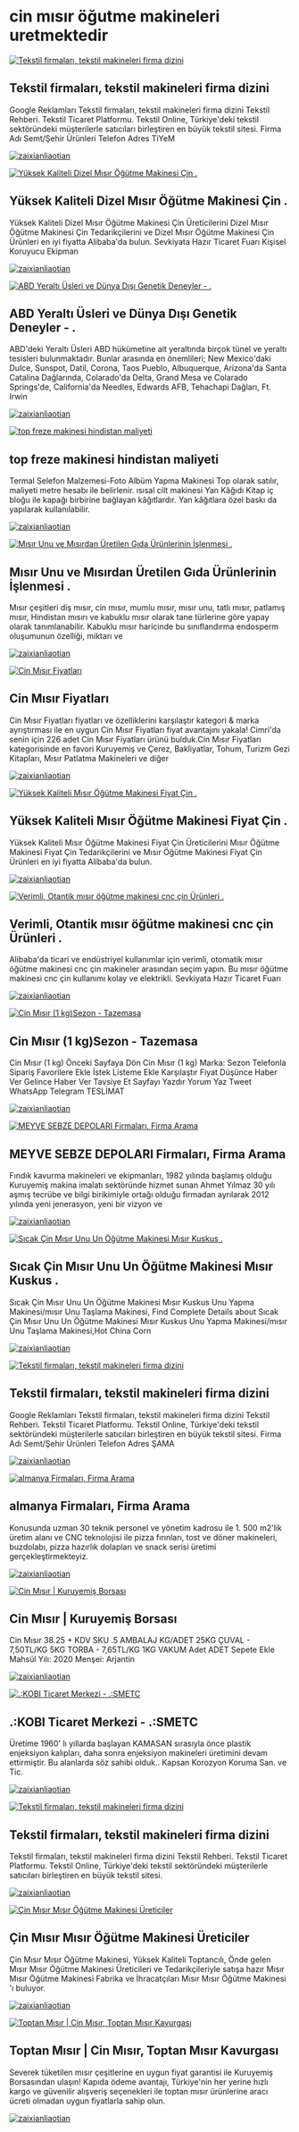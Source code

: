 # cin mısır öğutme makineleri uretmektedir
<a href="https://mnn.zoosnet.net/LR/Chatpre.aspx?id=MNN94995150&p=https://topgrinding.com/" target="_blank">![Tekstil firmaları, tekstil makineleri firma dizini](https://github.com/technlg/images/blob/main/27.jpg)</a>
## Tekstil firmaları, tekstil makineleri firma dizini
Google Reklamları Tekstil firmaları, tekstil makineleri firma dizini Tekstil Rehberi. Tekstil Ticaret Platformu. Tekstil Online, Türkiye'deki tekstil sektöründeki müşterilerle satıcıları birleştiren en büyük tekstil sitesi. Firma Adı Semt/Şehir Ürünleri Telefon Adres TiYeM
<a href="https://mnn.zoosnet.net/LR/Chatpre.aspx?id=MNN94995150&p=https://topgrinding.com/" target="_blank"><img src="https://github.com/technlg/images/raw/main/chat11.jpg" alt="zaixianliaotian"/></a><a href="//whatsapp.shibangsoft.com/WhatsApp.php" ><img src="https://github.com/technlg/images/raw/main/chat11.png" alt=""></a>
<a href="https://mnn.zoosnet.net/LR/Chatpre.aspx?id=MNN94995150&p=https://topgrinding.com/" target="_blank">![Yüksek Kaliteli Dizel Mısır Öğütme Makinesi Çin .](https://github.com/technlg/images/blob/main/29.jpg)</a>
## Yüksek Kaliteli Dizel Mısır Öğütme Makinesi Çin .
Yüksek Kaliteli Dizel Mısır Öğütme Makinesi Çin Üreticilerini Dizel Mısır Öğütme Makinesi Çin Tedarikçilerini ve Dizel Mısır Öğütme Makinesi Çin Ürünleri en iyi fiyatta Alibaba'da bulun. Sevkiyata Hazır Ticaret Fuarı Kişisel Koruyucu Ekipman
<a href="https://mnn.zoosnet.net/LR/Chatpre.aspx?id=MNN94995150&p=https://topgrinding.com/" target="_blank"><img src="https://github.com/technlg/images/raw/main/chat11.jpg" alt="zaixianliaotian"/></a><a href="//whatsapp.shibangsoft.com/WhatsApp.php" ><img src="https://github.com/technlg/images/raw/main/chat11.png" alt=""></a>
<a href="https://mnn.zoosnet.net/LR/Chatpre.aspx?id=MNN94995150&p=https://topgrinding.com/" target="_blank">![ABD Yeraltı Üsleri ve Dünya Dışı Genetik Deneyler - .](https://github.com/technlg/images/blob/main/28.jpg)</a>
## ABD Yeraltı Üsleri ve Dünya Dışı Genetik Deneyler - .
ABD'deki Yeraltı Üsleri ABD hükümetine ait yeraltında birçok tünel ve yeraltı tesisleri bulunmaktadır. Bunlar arasında en önemlileri; New Mexico'daki Dulce, Sunspot, Datil, Corona, Taos Pueblo, Albuquerque, Arizona'da Santa Catalina Dağlarında, Colarado'da Delta, Grand Mesa ve Colarado Springs'de, California'da Needles, Edwards AFB, Tehachapi Dağları, Ft. Irwin 
<a href="https://mnn.zoosnet.net/LR/Chatpre.aspx?id=MNN94995150&p=https://topgrinding.com/" target="_blank"><img src="https://github.com/technlg/images/raw/main/chat11.jpg" alt="zaixianliaotian"/></a><a href="//whatsapp.shibangsoft.com/WhatsApp.php" ><img src="https://github.com/technlg/images/raw/main/chat11.png" alt=""></a>
<a href="https://mnn.zoosnet.net/LR/Chatpre.aspx?id=MNN94995150&p=https://topgrinding.com/" target="_blank">![top freze makinesi hindistan maliyeti](https://github.com/technlg/images/blob/main/54.jpg)</a>
## top freze makinesi hindistan maliyeti
Termal Selefon Malzemesi-Foto Albüm Yapma Makinesi Top olarak satılır, maliyeti metre hesabı ile belirlenir. ısısal cilt makinesi Yan Kâğıdı Kitap iç bloğu ile kapağı birbirine bağlayan kâğıtlardır. Yan kâğıtlara özel baskı da yapılarak kullanılabilir.
<a href="https://mnn.zoosnet.net/LR/Chatpre.aspx?id=MNN94995150&p=https://topgrinding.com/" target="_blank"><img src="https://github.com/technlg/images/raw/main/chat11.jpg" alt="zaixianliaotian"/></a><a href="//whatsapp.shibangsoft.com/WhatsApp.php" ><img src="https://github.com/technlg/images/raw/main/chat11.png" alt=""></a>
<a href="https://mnn.zoosnet.net/LR/Chatpre.aspx?id=MNN94995150&p=https://topgrinding.com/" target="_blank">![Mısır Unu ve Mısırdan Üretilen Gıda Ürünlerinin İşlenmesi .](https://github.com/technlg/images/blob/main/51.jpg)</a>
## Mısır Unu ve Mısırdan Üretilen Gıda Ürünlerinin İşlenmesi .
Mısır çeşitleri diş mısır, cin mısır, mumlu mısır, mısır unu, tatlı mısır, patlamış mısır, Hindistan mısırı ve kabuklu mısır olarak tane türlerine göre yapay olarak tanımlanabilir. Kabuklu mısır haricinde bu sınıflandırma endosperm oluşumunun özelliği, miktarı ve 
<a href="https://mnn.zoosnet.net/LR/Chatpre.aspx?id=MNN94995150&p=https://topgrinding.com/" target="_blank"><img src="https://github.com/technlg/images/raw/main/chat11.jpg" alt="zaixianliaotian"/></a><a href="//whatsapp.shibangsoft.com/WhatsApp.php" ><img src="https://github.com/technlg/images/raw/main/chat11.png" alt=""></a>
<a href="https://mnn.zoosnet.net/LR/Chatpre.aspx?id=MNN94995150&p=https://topgrinding.com/" target="_blank">![Cin Mısır Fiyatları](https://github.com/technlg/images/blob/main/18.jpg)</a>
## Cin Mısır Fiyatları
Cin Mısır Fiyatları fiyatları ve özelliklerini karşılaştır kategori & marka ayrıştırması ile en uygun Cin Mısır Fiyatları fiyat avantajını yakala! Cimri'da senin için 226 adet Cin Mısır Fiyatları ürünü bulduk.Cin Mısır Fiyatları kategorisinde en favori Kuruyemiş ve Çerez, Bakliyatlar, Tohum, Turizm Gezi Kitapları, Mısır Patlatma Makineleri ve diğer 
<a href="https://mnn.zoosnet.net/LR/Chatpre.aspx?id=MNN94995150&p=https://topgrinding.com/" target="_blank"><img src="https://github.com/technlg/images/raw/main/chat11.jpg" alt="zaixianliaotian"/></a><a href="//whatsapp.shibangsoft.com/WhatsApp.php" ><img src="https://github.com/technlg/images/raw/main/chat11.png" alt=""></a>
<a href="https://mnn.zoosnet.net/LR/Chatpre.aspx?id=MNN94995150&p=https://topgrinding.com/" target="_blank">![Yüksek Kaliteli Mısır Öğütme Makinesi Fiyat Çin .](https://github.com/technlg/images/blob/main/22.jpg)</a>
## Yüksek Kaliteli Mısır Öğütme Makinesi Fiyat Çin .
Yüksek Kaliteli Mısır Öğütme Makinesi Fiyat Çin Üreticilerini Mısır Öğütme Makinesi Fiyat Çin Tedarikçilerini ve Mısır Öğütme Makinesi Fiyat Çin Ürünleri en iyi fiyatta Alibaba'da bulun.
<a href="https://mnn.zoosnet.net/LR/Chatpre.aspx?id=MNN94995150&p=https://topgrinding.com/" target="_blank"><img src="https://github.com/technlg/images/raw/main/chat11.jpg" alt="zaixianliaotian"/></a><a href="//whatsapp.shibangsoft.com/WhatsApp.php" ><img src="https://github.com/technlg/images/raw/main/chat11.png" alt=""></a>
<a href="https://mnn.zoosnet.net/LR/Chatpre.aspx?id=MNN94995150&p=https://topgrinding.com/" target="_blank">![Verimli, Otantik mısır öğütme makinesi cnc çin Ürünleri .](https://github.com/technlg/images/blob/main/35.jpg)</a>
## Verimli, Otantik mısır öğütme makinesi cnc çin Ürünleri .
Alibaba'da ticari ve endüstriyel kullanımlar için verimli, otomatik mısır öğütme makinesi cnc çin makineler arasından seçim yapın. Bu mısır öğütme makinesi cnc çin kullanımı kolay ve elektrikli. Sevkiyata Hazır Ticaret Fuarı
<a href="https://mnn.zoosnet.net/LR/Chatpre.aspx?id=MNN94995150&p=https://topgrinding.com/" target="_blank"><img src="https://github.com/technlg/images/raw/main/chat11.jpg" alt="zaixianliaotian"/></a><a href="//whatsapp.shibangsoft.com/WhatsApp.php" ><img src="https://github.com/technlg/images/raw/main/chat11.png" alt=""></a>
<a href="https://mnn.zoosnet.net/LR/Chatpre.aspx?id=MNN94995150&p=https://topgrinding.com/" target="_blank">![Cin Mısır (1 kg)Sezon - Tazemasa](https://github.com/technlg/images/blob/main/58.jpg)</a>
## Cin Mısır (1 kg)Sezon - Tazemasa
Cin Mısır (1 kg) Önceki Sayfaya Dön Cin Mısır (1 kg) Marka: Sezon Telefonla Sipariş Favorilere Ekle İstek Listeme Ekle Karşılaştır Fiyat Düşünce Haber Ver Gelince Haber Ver Tavsiye Et Sayfayı Yazdır Yorum Yaz Tweet WhatsApp Telegram TESLİMAT 
<a href="https://mnn.zoosnet.net/LR/Chatpre.aspx?id=MNN94995150&p=https://topgrinding.com/" target="_blank"><img src="https://github.com/technlg/images/raw/main/chat11.jpg" alt="zaixianliaotian"/></a><a href="//whatsapp.shibangsoft.com/WhatsApp.php" ><img src="https://github.com/technlg/images/raw/main/chat11.png" alt=""></a>
<a href="https://mnn.zoosnet.net/LR/Chatpre.aspx?id=MNN94995150&p=https://topgrinding.com/" target="_blank">![MEYVE SEBZE DEPOLARI Firmaları, Firma Arama](https://github.com/technlg/images/blob/main/33.jpg)</a>
## MEYVE SEBZE DEPOLARI Firmaları, Firma Arama
Fındık kavurma makineleri ve ekipmanları, 1982 yılında başlamış olduğu Kuruyemiş makina imalatı sektöründe hizmet sunan Ahmet Yılmaz 30 yılı aşmış tecrübe ve bilgi birikimiyle ortağı olduğu firmadan ayrılarak 2012 yılında yeni jenerasyon, yeni bir vizyon ve
<a href="https://mnn.zoosnet.net/LR/Chatpre.aspx?id=MNN94995150&p=https://topgrinding.com/" target="_blank"><img src="https://github.com/technlg/images/raw/main/chat11.jpg" alt="zaixianliaotian"/></a><a href="//whatsapp.shibangsoft.com/WhatsApp.php" ><img src="https://github.com/technlg/images/raw/main/chat11.png" alt=""></a>
<a href="https://mnn.zoosnet.net/LR/Chatpre.aspx?id=MNN94995150&p=https://topgrinding.com/" target="_blank">![Sıcak Çin Mısır Unu Un Öğütme Makinesi Mısır Kuskus .](https://github.com/technlg/images/blob/main/3.jpg)</a>
## Sıcak Çin Mısır Unu Un Öğütme Makinesi Mısır Kuskus .
Sıcak Çin Mısır Unu Un Öğütme Makinesi Mısır Kuskus Unu Yapma Makinesi/mısır Unu Taşlama Makinesi, Find Complete Details about Sıcak Çin Mısır Unu Un Öğütme Makinesi Mısır Kuskus Unu Yapma Makinesi/mısır Unu Taşlama Makinesi,Hot China Corn 
<a href="https://mnn.zoosnet.net/LR/Chatpre.aspx?id=MNN94995150&p=https://topgrinding.com/" target="_blank"><img src="https://github.com/technlg/images/raw/main/chat11.jpg" alt="zaixianliaotian"/></a><a href="//whatsapp.shibangsoft.com/WhatsApp.php" ><img src="https://github.com/technlg/images/raw/main/chat11.png" alt=""></a>
<a href="https://mnn.zoosnet.net/LR/Chatpre.aspx?id=MNN94995150&p=https://topgrinding.com/" target="_blank">![Tekstil firmaları, tekstil makineleri firma dizini](https://github.com/technlg/images/blob/main/9.jpg)</a>
## Tekstil firmaları, tekstil makineleri firma dizini
Google Reklamları Tekstil firmaları, tekstil makineleri firma dizini Tekstil Rehberi. Tekstil Ticaret Platformu. Tekstil Online, Türkiye'deki tekstil sektöründeki müşterilerle satıcıları birleştiren en büyük tekstil sitesi. Firma Adı Semt/Şehir Ürünleri Telefon Adres ŞAMA
<a href="https://mnn.zoosnet.net/LR/Chatpre.aspx?id=MNN94995150&p=https://topgrinding.com/" target="_blank"><img src="https://github.com/technlg/images/raw/main/chat11.jpg" alt="zaixianliaotian"/></a><a href="//whatsapp.shibangsoft.com/WhatsApp.php" ><img src="https://github.com/technlg/images/raw/main/chat11.png" alt=""></a>
<a href="https://mnn.zoosnet.net/LR/Chatpre.aspx?id=MNN94995150&p=https://topgrinding.com/" target="_blank">![almanya Firmaları, Firma Arama](https://github.com/technlg/images/blob/main/48.jpg)</a>
## almanya Firmaları, Firma Arama
Konusunda uzman 30 teknik personel ve yönetim kadrosu ile 1. 500 m2'lik üretim alanı ve CNC teknolojisi ile pizza fırınları, tost ve döner makineleri, buzdolabı, pizza hazırlık dolapları ve snack serisi üretimi gerçekleştirmekteyiz.
<a href="https://mnn.zoosnet.net/LR/Chatpre.aspx?id=MNN94995150&p=https://topgrinding.com/" target="_blank"><img src="https://github.com/technlg/images/raw/main/chat11.jpg" alt="zaixianliaotian"/></a><a href="//whatsapp.shibangsoft.com/WhatsApp.php" ><img src="https://github.com/technlg/images/raw/main/chat11.png" alt=""></a>
<a href="https://mnn.zoosnet.net/LR/Chatpre.aspx?id=MNN94995150&p=https://topgrinding.com/" target="_blank">![Cin Mısır | Kuruyemiş Borsası](https://github.com/technlg/images/blob/main/47.jpg)</a>
## Cin Mısır | Kuruyemiş Borsası
Cin Mısır 38.25 + KDV SKU .5 AMBALAJ KG/ADET 25KG ÇUVAL - 7,50TL/KG 5KG TORBA - 7,65TL/KG 1KG VAKUM Adet ADET Sepete Ekle Mahsül Yılı: 2020 Menşei: Arjantin 
<a href="https://mnn.zoosnet.net/LR/Chatpre.aspx?id=MNN94995150&p=https://topgrinding.com/" target="_blank"><img src="https://github.com/technlg/images/raw/main/chat11.jpg" alt="zaixianliaotian"/></a><a href="//whatsapp.shibangsoft.com/WhatsApp.php" ><img src="https://github.com/technlg/images/raw/main/chat11.png" alt=""></a>
<a href="https://mnn.zoosnet.net/LR/Chatpre.aspx?id=MNN94995150&p=https://topgrinding.com/" target="_blank">![.:KOBI Ticaret Merkezi - .:SMETC](https://github.com/technlg/images/blob/main/61.jpg)</a>
## .:KOBI Ticaret Merkezi - .:SMETC
Üretime 1960' lı yıllarda başlayan KAMASAN sırasıyla önce plastik enjeksiyon kalıpları, daha sonra enjeksiyon makineleri üretimini devam ettirmiştir. Bu alanlarda söz sahibi olduk.. Kapsan Korozyon Koruma San. ve Tic.
<a href="https://mnn.zoosnet.net/LR/Chatpre.aspx?id=MNN94995150&p=https://topgrinding.com/" target="_blank"><img src="https://github.com/technlg/images/raw/main/chat11.jpg" alt="zaixianliaotian"/></a><a href="//whatsapp.shibangsoft.com/WhatsApp.php" ><img src="https://github.com/technlg/images/raw/main/chat11.png" alt=""></a>
<a href="https://mnn.zoosnet.net/LR/Chatpre.aspx?id=MNN94995150&p=https://topgrinding.com/" target="_blank">![Tekstil firmaları, tekstil makineleri firma dizini](https://github.com/technlg/images/blob/main/30.jpg)</a>
## Tekstil firmaları, tekstil makineleri firma dizini
Tekstil firmaları, tekstil makineleri firma dizini Tekstil Rehberi. Tekstil Ticaret Platformu. Tekstil Online, Türkiye'deki tekstil sektöründeki müşterilerle satıcıları birleştiren en büyük tekstil sitesi.
<a href="https://mnn.zoosnet.net/LR/Chatpre.aspx?id=MNN94995150&p=https://topgrinding.com/" target="_blank"><img src="https://github.com/technlg/images/raw/main/chat11.jpg" alt="zaixianliaotian"/></a><a href="//whatsapp.shibangsoft.com/WhatsApp.php" ><img src="https://github.com/technlg/images/raw/main/chat11.png" alt=""></a>
<a href="https://mnn.zoosnet.net/LR/Chatpre.aspx?id=MNN94995150&p=https://topgrinding.com/" target="_blank">![Çin Mısır Mısır Öğütme Makinesi Üreticiler](https://github.com/technlg/images/blob/main/59.jpg)</a>
## Çin Mısır Mısır Öğütme Makinesi Üreticiler
Çin Mısır Mısır Öğütme Makinesi, Yüksek Kaliteli Toptancılı, Önde gelen Mısır Mısır Öğütme Makinesi Üreticileri ve Tedarikçileriyle satışa hazır Mısır Mısır Öğütme Makinesi Fabrika ve İhracatçıları Mısır Mısır Öğütme Makinesi 'ı buluyor.
<a href="https://mnn.zoosnet.net/LR/Chatpre.aspx?id=MNN94995150&p=https://topgrinding.com/" target="_blank"><img src="https://github.com/technlg/images/raw/main/chat11.jpg" alt="zaixianliaotian"/></a><a href="//whatsapp.shibangsoft.com/WhatsApp.php" ><img src="https://github.com/technlg/images/raw/main/chat11.png" alt=""></a>
<a href="https://mnn.zoosnet.net/LR/Chatpre.aspx?id=MNN94995150&p=https://topgrinding.com/" target="_blank">![Toptan Mısır | Cin Mısır, Toptan Mısır Kavurgası](https://github.com/technlg/images/blob/main/53.jpg)</a>
## Toptan Mısır | Cin Mısır, Toptan Mısır Kavurgası
Severek tüketilen mısır çeşitlerine en uygun fiyat garantisi ile Kuruyemiş Borsasından ulaşın! Kapıda ödeme avantajı, Türkiye'nin her yerine hızlı kargo ve güvenilir alışveriş seçenekleri ile toptan mısır ürünlerine aracı ücreti olmadan uygun fiyatlarla sahip olun.
<a href="https://mnn.zoosnet.net/LR/Chatpre.aspx?id=MNN94995150&p=https://topgrinding.com/" target="_blank"><img src="https://github.com/technlg/images/raw/main/chat11.jpg" alt="zaixianliaotian"/></a><a href="//whatsapp.shibangsoft.com/WhatsApp.php" ><img src="https://github.com/technlg/images/raw/main/chat11.png" alt=""></a>
